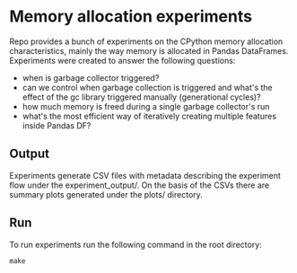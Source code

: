 # Memory allocation experiments
Repo provides a bunch of experiments on the CPython memory allocation characteristics, mainly the way memory is allocated in Pandas DataFrames. 
Experiments were created to answer the following questions:
- when is garbage collector triggered?
- can we control when garbage collection is triggered and what's the effect of the gc library triggered manually (generational cycles)?
- how much memory is freed during a single garbage collector's run
- what's the most efficient way of iteratively creating multiple features inside Pandas DF?

## Output
Experiments generate CSV files with metadata describing the experiment flow under the experiment_output/. On the basis of the CSVs there are summary plots generated under the plots/ directory.



## Run
To run experiments run the following command in the root directory:
```
make
```